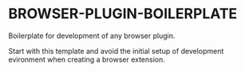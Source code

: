 # BROWSER-PLUGIN-BOILERPLATE
Boilerplate for development of any browser plugin.

Start with this template and avoid the initial setup of development evironment when 
creating a browser extension.